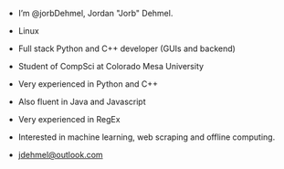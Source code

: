 - I’m @jorbDehmel, Jordan "Jorb" Dehmel.
- Linux
- Full stack Python and C++ developer (GUIs and backend)
- Student of CompSci at Colorado Mesa University

- Very experienced in Python and C++
- Also fluent in Java and Javascript
- Very experienced in RegEx

- Interested in machine learning, web scraping and offline computing.
- jdehmel@outlook.com

<!---
jorbDehmel/jorbDehmel is a ✨ special ✨ repository because its `README.md` (this file) appears on your GitHub profile.
You can click the Preview link to take a look at your changes.
--->
